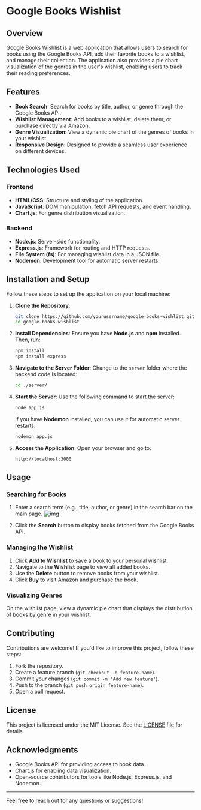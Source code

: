 # Google Books Wishlist

## Overview
Google Books Wishlist is a web application that allows users to search for books using the Google Books API, add their favorite books to a wishlist, and manage their collection. The application also provides a pie chart visualization of the genres in the user's wishlist, enabling users to track their reading preferences.

## Features
- **Book Search**: Search for books by title, author, or genre through the Google Books API.
- **Wishlist Management**: Add books to a wishlist, delete them, or purchase directly via Amazon.
- **Genre Visualization**: View a dynamic pie chart of the genres of books in your wishlist.
- **Responsive Design**: Designed to provide a seamless user experience on different devices.

## Technologies Used
### Frontend
- **HTML/CSS**: Structure and styling of the application.
- **JavaScript**: DOM manipulation, fetch API requests, and event handling.
- **Chart.js**: For genre distribution visualization.

### Backend
- **Node.js**: Server-side functionality.
- **Express.js**: Framework for routing and HTTP requests.
- **File System (fs)**: For managing wishlist data in a JSON file.
- **Nodemon**: Development tool for automatic server restarts.

## Installation and Setup
Follow these steps to set up the application on your local machine:

1. **Clone the Repository**:
   ```bash
   git clone https://github.com/yourusername/google-books-wishlist.git
   cd google-books-wishlist
   ```

2. **Install Dependencies**:
   Ensure you have **Node.js** and **npm** installed. Then, run:
   ```bash
   npm install
   npm install express
   ```

3. **Navigate to the Server Folder**:
   Change to the `server` folder where the backend code is located:
   ```bash
   cd ./server/
   ```

4. **Start the Server**:
   Use the following command to start the server:
   ```bash
   node app.js
   ```
   If you have **Nodemon** installed, you can use it for automatic server restarts:
   ```bash
   nodemon app.js
   ```

5. **Access the Application**:
   Open your browser and go to:
   ```
   http://localhost:3000
   ```

## Usage
### Searching for Books
1. Enter a search term (e.g., title, author, or genre) in the search bar on the main page.
![img](CA2WebApp/imgs/main1.png)

2. Click the **Search** button to display books fetched from the Google Books API.

### Managing the Wishlist
1. Click **Add to Wishlist** to save a book to your personal wishlist.
2. Navigate to the **Wishlist** page to view all added books.
3. Use the **Delete** button to remove books from your wishlist.
4. Click **Buy** to visit Amazon and purchase the book.

### Visualizing Genres
On the wishlist page, view a dynamic pie chart that displays the distribution of books by genre in your wishlist.

## Contributing
Contributions are welcome! If you'd like to improve this project, follow these steps:
1. Fork the repository.
2. Create a feature branch (`git checkout -b feature-name`).
3. Commit your changes (`git commit -m 'Add new feature'`).
4. Push to the branch (`git push origin feature-name`).
5. Open a pull request.

## License
This project is licensed under the MIT License. See the [LICENSE](LICENSE) file for details.

## Acknowledgments
- Google Books API for providing access to book data.
- Chart.js for enabling data visualization.
- Open-source contributors for tools like Node.js, Express.js, and Nodemon.

---

Feel free to reach out for any questions or suggestions!
